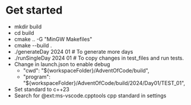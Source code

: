 # Get started

- mkdir build
- cd build
- cmake .. -G "MinGW Makefiles"
- cmake --build .
- ./generateDay 2024 01 # To generate more days
- ./runSingleDay 2024 01 # To copy changes in test_files and run tests.
- Change in launch.json to enable debug
  - "cwd": "${workspaceFolder}/AdventOfCode/build",
  - "program": "${workspaceFolder}/AdventOfCode/build/2024/Day01/TEST_01",
- Set standard to c++23
- Search for @ext:ms-vscode.cpptools cpp standard in settings
